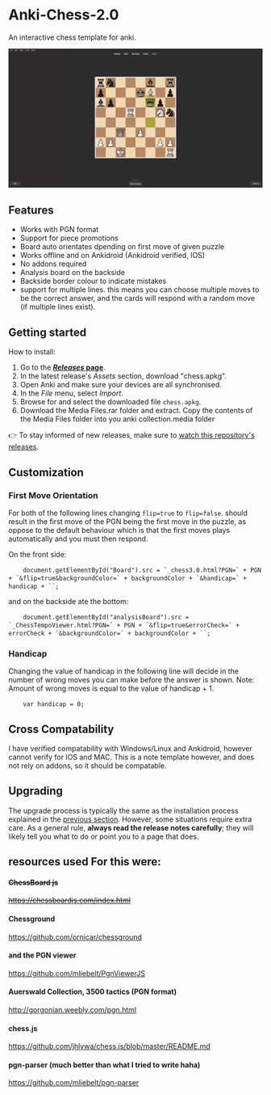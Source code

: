 # Anki-Chess-2.0
An interactive chess template for anki. 

![chess GIF](examples/chess.webp)

## Features

- Works with PGN format
- Support for piece promotions
- Board auto orientates dpending on first move of given puzzle
- Works offline and on Ankidroid (Ankidroid verified, IOS)
- No addons required
- Analysis board on the backside
- Backside border colour to indicate mistakes
- support for multiple lines. this means you can choose multiple moves to be the correct answer, and the cards will respond with a random move (if multiple lines exist).


## Getting started

How to install:

1. Go to the **[_Releases_ page](https://github.com/TowelSniffer/Anki-Chess-2.0/releases)**.
1. In the latest release's _Assets_ section, download "chess.apkg".
1. Open Anki and make sure your devices are all synchronised.
1. In the _File_ menu, select _Import_.
1. Browse for and select the downloaded file `chess.apkg`.
1. Download the Media Files.rar folder and extract. Copy the contents of the Media Files folder into you anki collection.media folder

👉 To stay informed of new releases, make sure to [watch this repository's releases](https://help.github.com/en/articles/watching-and-unwatching-releases-for-a-repository).

## Customization

### First Move Orientation

For both of the following lines changing `flip=true` to `flip=false`. should result in the first move of the PGN being the first move in the puzzle, as oppose to the default behaviour which is that the first moves plays automatically and you must then respond.

On the front side:

```
	document.getElementById("Board").src = `_chess3.0.html?PGN=` + PGN + `&flip=true&backgroundColor=` + backgroundColor + `&handicap=` + handicap + ``;
```

and on the backside ate the bottom: 

```
	document.getElementById("analysisBoard").src = `_ChessTempoViewer.html?PGN=` + PGN + `&flip=true&errorCheck=` + errorCheck + `&backgroundColor=` + backgroundColor + ``;
```

### Handicap

Changing the value of handicap in the following line will decide in the number of wrong moves you can make before the answer is shown. Note: Amount of wrong moves is equal to the value of handicap + 1.

```
	var handicap = 0;
```

## Cross Compatability

I have verified compatability with Windows/Linux and Ankidroid, however cannot verify for IOS and MAC. This is a note template however, and does not rely on addons, so it should be compatable. 

## Upgrading

The upgrade process is typically the same as the installation process explained in the [previous section](#getting-started). However, some situations require extra care. As a general rule, **always read the release notes carefully**; they will likely tell you what to do or point you to a page that does.

## resources used For this were:

#### ~~ChessBoard js~~
~~https://chessboardjs.com/index.html~~

#### Chessground
https://github.com/ornicar/chessground

#### and the PGN viewer
https://github.com/mliebelt/PgnViewerJS

#### Auerswald Collection, 3500 tactics (PGN format)
http://gorgonian.weebly.com/pgn.html

#### chess.js
https://github.com/jhlywa/chess.js/blob/master/README.md

#### pgn-parser (much better than what I tried to write haha)
https://github.com/mliebelt/pgn-parser
